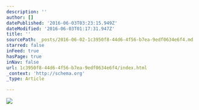 ```yaml
---
description: ''
author: []
datePublished: '2016-06-03T03:23:15.949Z'
dateModified: '2016-06-03T01:17:31.947Z'
title: ''
sourcePath: _posts/2016-06-02-1c3950f8-44d6-4f56-b7ea-9edf0634e6f4.md
starred: false
inFeed: true
hasPage: true
inNav: false
url: 1c3950f8-44d6-4f56-b7ea-9edf0634e6f4/index.html
_context: 'http://schema.org'
_type: Article

---
```

![](https://the-grid-user-content.s3-us-west-2.amazonaws.com/8e90fdf7-1dfa-4b88-8e89-12f1b146e0f6.jpg)
